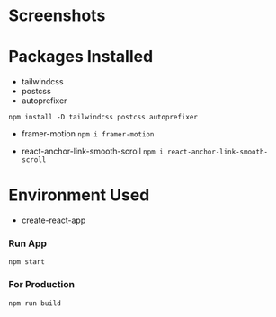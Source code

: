 # Screenshots

# Packages Installed

- tailwindcss
- postcss
- autoprefixer<br />

`npm install -D tailwindcss postcss autoprefixer`

- framer-motion
  `npm i framer-motion`

- react-anchor-link-smooth-scroll
  `npm i react-anchor-link-smooth-scroll`

# Environment Used

- create-react-app

### Run App

`npm start`

### For Production

`npm run build`
